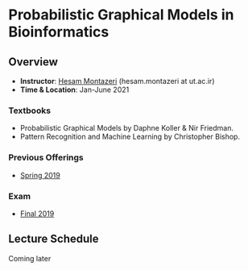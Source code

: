 # Probabilistic Graphical Models in Bioinformatics

## Overview
- **Instructor**: [Hesam Montazeri](http://lcbb.ut.ac.ir) (hesam.montazeri at ut.ac.ir)
- **Time & Location**: Jan-June 2021 
### Textbooks
- Probabilistic Graphical Models by Daphne Koller & Nir Friedman.
- Pattern Recognition and Machine Learning by  Christopher Bishop.

### Previous Offerings
- [Spring 2019](PreviousOfferings/Spring2019/) 

### Exam
- [Final 2019](resources/final-exam-2019.pdf)

## Lecture Schedule
Coming later


